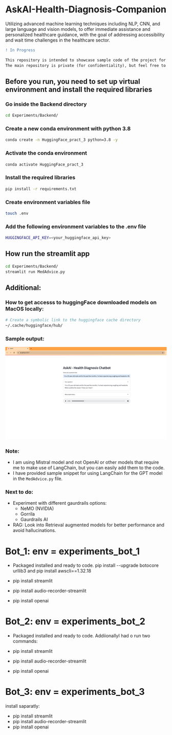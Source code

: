 # AskAI-Health-Diagnosis-Companion
Utilizing advanced machine learning techniques including NLP, CNN, and large language and vision models, to offer immediate assistance and personalized healthcare guidance, with the goal of addressing accessibility and wait time challenges in the healthcare sector.

```diff
! In Progress
```


```diff
This repository is intended to showcase sample code of the project for public presentation.
The main repository is private (for confidentiality), but feel free to request the project architecture.
```



## Before you run, you need to set up virtual environment and install the required libraries


### Go inside the Backend directory
```bash
cd Experiments/Backend/
```

### Create a new conda environment with python 3.8
```bash
conda create -n HuggingFace_pract_3 python=3.8 -y
```

### Activate the conda environment
```bash
conda activate HuggingFace_pract_3
```

### Install the required libraries
```bash
pip install -r requirements.txt
```


### Create environment variables file
```bash
touch .env
```

### Add the following environment variables to the .env file
```bash
HUGGINGFACE_API_KEY=<your_huggingface_api_key>
```



## How run the streamlit app


```bash
cd Experiments/Backend/
streamlit run MedAdvice.py
```


## Additional:

### How to get accesss to huggingFace downloaded models on MacOS locally:
```bash
# Create a symbolic link to the huggingface cache directory
~/.cache/huggingface/hub/
```

### Sample output:
![image](Experiments/Backend/SampleOutput.png)


### Note:
- I am using Mistral model and not OpenAI or other models that require me to make use of LangChain, but you can easily add them to the code.
- I have provided sample snippet for using LangChain for the GPT model in the `MedAdvice.py` file.

   

### Next to do:
- Experiment with different gaurdrails options:
    - NeMO (NVIDIA)
    - Gorrila
    - Gaurdrails AI
- RAG: Look into Retrieval augmented models for better performance and avoid hallucinations.



# Bot_1: env = experiments_bot_1
- Packaged installed and ready to code.
pip install --upgrade botocore urllib3 and pip install awscli==1.32.18

- pip install streamlit
- pip install audio-recorder-streamlit
- pip install openai



# Bot_2: env = experiments_bot_2
- Packaged installed and ready to code. AddiionallyI had o run two commands:
 
- pip install streamlit
- pip install audio-recorder-streamlit
- pip install openai


# Bot_3: env = experiments_bot_3

install saparatly:
- pip install streamlit
- pip install audio-recorder-streamlit
- pip install openai

